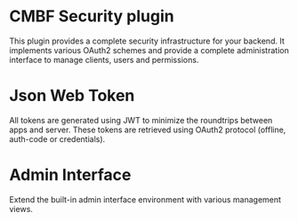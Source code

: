 # CMBF Security plugin

This plugin provides a complete security infrastructure for your backend. It implements various OAuth2 schemes
and provide a complete administration interface to manage clients, users and permissions.

# Json Web Token

All tokens are generated using JWT to minimize the roundtrips between apps and server. These tokens are retrieved using
OAuth2 protocol (offline, auth-code or credentials).

# Admin Interface

Extend the built-in admin interface environment with various management views.

